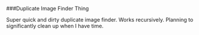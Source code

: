 ###Duplicate Image Finder Thing

Super quick and dirty duplicate image finder. Works recursively. Planning to significantly clean up when I have time.